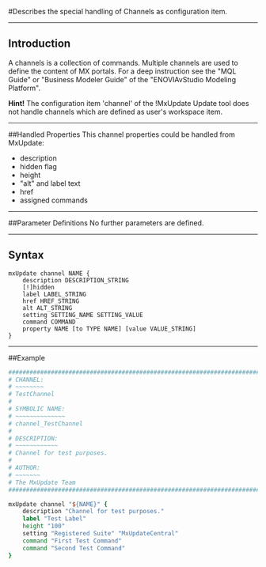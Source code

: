 <!--
 *
 *  This file is part of MxUpdate <http://www.mxupdate.org>.
 *
 *  MxUpdate is a deployment tool for a PLM platform to handle
 *  administration objects as single update files (configuration item).
 *
 *  Copyright (C) 2008-2016 The MxUpdate Team
 *
 *  The Manual of MxUpdate is licensed under a CC BY-NC-SA 4.0 license
 *  (Creative Commons Attribution-NonCommercial-ShareAlike 4.0 
 *  International 4.0 license).
 *
 *  You should have received a copy of the license along with this
 *  work. If not, see <http://creativecommons.org/licenses/by-nc-sa/4.0/>.
 *
-->

#Describes the special handling of Channels as configuration item.

----
## Introduction
A channels is a collection of commands. Multiple channels are used to define the
content of MX portals. For a deep instruction see the "MQL Guide" or "Business
Modeler Guide" of the "ENOVIAvStudio Modeling Platform".

**Hint!** The configuration item 'channel' of the !MxUpdate Update tool does not handle channels which are defined as user's workspace item.

----
##Handled Properties
This channel properties could be handled from MxUpdate:
  * description
  * hidden flag
  * height
  * "alt" and label text
  * href
  * assigned commands

----
##Parameter Definitions
No further parameters are defined.

----
## Syntax

    mxUpdate channel NAME {
        description DESCRIPTION_STRING
        [!]hidden
        label LABEL_STRING
        href HREF_STRING
        alt ALT_STRING
        setting SETTING_NAME SETTING_VALUE
        command COMMAND
        property NAME [to TYPE NAME] [value VALUE_STRING]
    }

----
##Example
```TCL
################################################################################
# CHANNEL:
# ~~~~~~~~
# TestChannel
#
# SYMBOLIC NAME:
# ~~~~~~~~~~~~~~
# channel_TestChannel
#
# DESCRIPTION:
# ~~~~~~~~~~~~
# Channel for test purposes.
#
# AUTHOR:
# ~~~~~~~
# The MxUpdate Team
################################################################################

mxUpdate channel "${NAME}" {
    description "Channel for test purposes."
    label "Test Label"
    height "100"
    setting "Registered Suite" "MxUpdateCentral"
    command "First Test Command"
    command "Second Test Command"
}
```